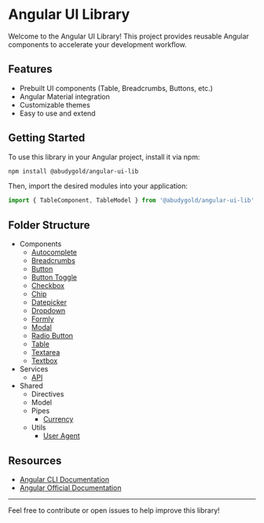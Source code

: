# Angular UI Library

Welcome to the Angular UI Library! This project provides reusable Angular components to accelerate your development workflow.

## Features

- Prebuilt UI components (Table, Breadcrumbs, Buttons, etc.)
- Angular Material integration
- Customizable themes
- Easy to use and extend

## Getting Started

To use this library in your Angular project, install it via npm:

```bash
npm install @abudygold/angular-ui-lib
```

Then, import the desired modules into your application:

```typescript
import { TableComponent, TableModel } from '@abudygold/angular-ui-lib';
```

## Folder Structure

- Components
  - [Autocomplete](https://github.com/abudygold/angular-ui-lib/blob/main/README-FORM.md)
  - [Breadcrumbs](https://github.com/abudygold/angular-ui-lib/blob/main/README-BREADCRUMB.md)
  - [Button](https://github.com/abudygold/angular-ui-lib/blob/main/README-BUTTON.md)
  - [Button Toggle](https://github.com/abudygold/angular-ui-lib/blob/main/README-FORM.md)
  - [Checkbox](https://github.com/abudygold/angular-ui-lib/blob/main/README-FORM.md)
  - [Chip](https://github.com/abudygold/angular-ui-lib/blob/main/README-FORM.md)
  - [Datepicker](https://github.com/abudygold/angular-ui-lib/blob/main/README-FORM.md)
  - [Dropdown](https://github.com/abudygold/angular-ui-lib/blob/main/README-FORM.md)
  - [Formly](https://github.com/abudygold/angular-ui-lib/blob/main/README-FORM.md)
  - [Modal](https://github.com/abudygold/angular-ui-lib/blob/main/README-MODAL.md)
  - [Radio Button](https://github.com/abudygold/angular-ui-lib/blob/main/README-FORM.md)
  - [Table](https://github.com/abudygold/angular-ui-lib/blob/main/README-TABLE.md)
  - [Textarea](https://github.com/abudygold/angular-ui-lib/blob/main/README-FORM.md)
  - [Textbox](https://github.com/abudygold/angular-ui-lib/blob/main/README-FORM.md)
- Services
  - [API](https://github.com/abudygold/angular-ui-lib/blob/main/README-API.md)
- Shared
  - Directives
  - Model
  - Pipes
    - [Currency](https://github.com/abudygold/angular-ui-lib/blob/main/README-CURRENCY.md)
  - Utils
    - [User Agent](https://github.com/abudygold/angular-ui-lib/blob/main/README-USER-AGENT.md)

## Resources

- [Angular CLI Documentation](https://angular.dev/tools/cli)
- [Angular Official Documentation](https://angular.dev/)

---

Feel free to contribute or open issues to help improve this library!
